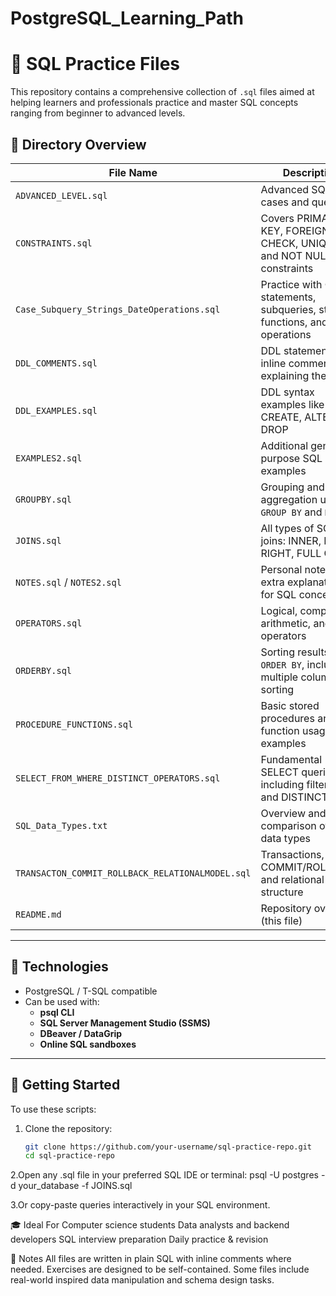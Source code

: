 # PostgreSQL_Learning_Path
# 🧠 SQL Practice Files

This repository contains a comprehensive collection of `.sql` files aimed at helping learners and professionals practice and master SQL concepts ranging from beginner to advanced levels.

## 📁 Directory Overview

| File Name | Description |
|-----------|-------------|
| `ADVANCED_LEVEL.sql` | Advanced SQL use cases and queries |
| `CONSTRAINTS.sql` | Covers PRIMARY KEY, FOREIGN KEY, CHECK, UNIQUE, and NOT NULL constraints |
| `Case_Subquery_Strings_DateOperations.sql` | Practice with CASE statements, subqueries, string functions, and date operations |
| `DDL_COMMENTS.sql` | DDL statements with inline comments explaining their use |
| `DDL_EXAMPLES.sql` | DDL syntax examples like CREATE, ALTER, DROP |
| `EXAMPLES2.sql` | Additional general-purpose SQL query examples |
| `GROUPBY.sql` | Grouping and aggregation using `GROUP BY` and `HAVING` |
| `JOINS.sql` | All types of SQL joins: INNER, LEFT, RIGHT, FULL OUTER |
| `NOTES.sql` / `NOTES2.sql` | Personal notes or extra explanations for SQL concepts |
| `OPERATORS.sql` | Logical, comparison, arithmetic, and set operators |
| `ORDERBY.sql` | Sorting results with `ORDER BY`, including multiple column sorting |
| `PROCEDURE_FUNCTIONS.sql` | Basic stored procedures and function usage examples |
| `SELECT_FROM_WHERE_DISTINCT_OPERATORS.sql` | Fundamental SELECT queries including filtering and DISTINCT |
| `SQL_Data_Types.txt` | Overview and comparison of SQL data types |
| `TRANSACTON_COMMIT_ROLLBACK_RELATIONALMODEL.sql` | Transactions, COMMIT/ROLLBACK, and relational model structure |
| `README.md` | Repository overview (this file) |

---

## 🧰 Technologies

- PostgreSQL / T-SQL compatible
- Can be used with:
  - **psql CLI**
  - **SQL Server Management Studio (SSMS)**
  - **DBeaver / DataGrip**
  - **Online SQL sandboxes**

---

## 🚀 Getting Started

To use these scripts:

1. Clone the repository:
   ```bash
   git clone https://github.com/your-username/sql-practice-repo.git
   cd sql-practice-repo
   
2.Open any .sql file in your preferred SQL IDE or terminal:
psql -U postgres -d your_database -f JOINS.sql


3.Or copy-paste queries interactively in your SQL environment.

🎓 Ideal For
Computer science students
Data analysts and backend developers
SQL interview preparation
Daily practice & revision

📌 Notes
All files are written in plain SQL with inline comments where needed.
Exercises are designed to be self-contained.
Some files include real-world inspired data manipulation and schema design tasks.



